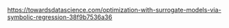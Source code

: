 
https://towardsdatascience.com/optimization-with-surrogate-models-via-symbolic-regression-38f9b7536a36

